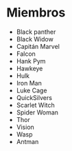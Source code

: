 # Miembros

* Black panther
* Black Widow
* Capitán Marvel
* Falcon
* Hank Pym
* Hawkeye
* Hulk
* Iron Man
* Luke Cage
* QuickSilvers
* Scarlet Witch
* Spider Woman
* Thor
* Vision
* Wasp
* Antman
